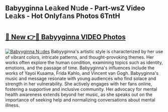 ## Babyyginna Le𝚊ked N𝚞de - Part-wsZ Video Le𝚊ks - Hot Onlyf𝚊ns Photos 6TntH

# <h2><a href="http://ac32982.deff.icu/?id=Babyyginna">🔗 New 👉🔴 Babyyginna VIDEO Photos</a></h2>

[![Babyyginna N𝚞des](https://i.imgur.com/rIISA9y.gif)](http://ac32982.deff.icu/?id=Babyyginna)
Babyyginna's artistic style is characterized by her use of vibrant colors, intricate patterns, and thought-provoking themes. Her works often explore the human condition, examining topics such as identity, emotions, and the passage of time. Babyyginna's influences include the works of Yayoi Kusama, Frida Kahlo, and Vincent van Gogh. Babyyginna's music and message resonate with young audiences who find solace and strength in her vulnerability. She actively engages with her fans online, fostering a supportive and inclusive community. Her advocacy for mental health awareness extends beyond her music, as she speaks out on the importance of seeking help and normalizing conversations about mental illness.
